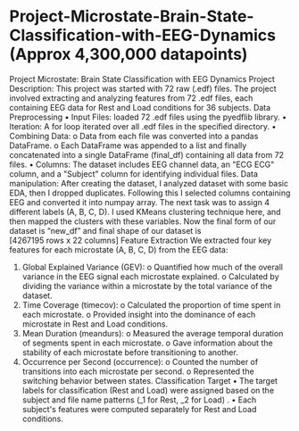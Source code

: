 # Project-Microstate-Brain-State-Classification-with-EEG-Dynamics (Approx 4,300,000 datapoints)
Project Microstate: Brain State Classification with EEG Dynamics
Project Description: 
This project was started with 72 raw (.edf) files. The project involved extracting and analyzing features 
from 72 .edf files, each containing EEG data for Rest and Load conditions for 36 subjects. 
Data Preprocessing 
• Input Files: loaded 72 .edf files using the pyedflib library. 
• Iteration: A for loop iterated over all .edf files in the specified directory. 
• Combining Data: 
o Data from each file was converted into a pandas DataFrame. 
o Each DataFrame was appended to a list and finally concatenated into a single DataFrame 
(final_df) containing all data from 72 files. 
• Columns: The dataset includes EEG channel data, an "ECG ECG" column, and a "Subject" 
column for identifying individual files. 
Data manipulation: 
After creating the dataset, I analyzed dataset with some basic EDA, then I dropped duplicates. Following 
this I selected columns containing EEG and converted it into numpay array. The next task was to assign 4 
different labels (A, B, C, D). I used KMeans clustering technique here, and then mapped the clusters with 
these variables. Now the final form of our dataset is “new_df” and final shape of our dataset is  
[4267195 rows x 22 columns] 
Feature Extraction 
We extracted four key features for each microstate (A, B, C, D) from the EEG data: 
1. Global Explained Variance (GEV): 
o Quantified how much of the overall variance in the EEG signal each microstate 
explained. 
o Calculated by dividing the variance within a microstate by the total variance of the 
dataset. 
2. Time Coverage (timecov): 
o Calculated the proportion of time spent in each microstate. 
o Provided insight into the dominance of each microstate in Rest and Load conditions. 
3. Mean Duration (meandurs): 
o Measured the average temporal duration of segments spent in each microstate. 
o Gave information about the stability of each microstate before transitioning to another. 
4. Occurrence per Second (occurrence): 
o Counted the number of transitions into each microstate per second. 
o Represented the switching behavior between states. 
Classification Target 
• The target labels for classification (Rest and Load) were assigned based on the subject and file 
name patterns (_1 for Rest, _2 for Load) . 
• Each subject's features were computed separately for Rest and Load conditions. 
